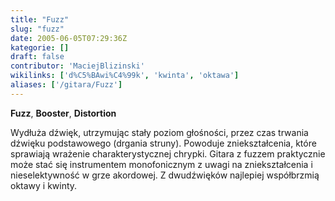 ```yaml
---
title: "Fuzz"
slug: "fuzz"
date: 2005-06-05T07:29:36Z
kategorie: []
draft: false
contributor: 'MaciejBlizinski'
wikilinks: ['d%C5%BAwi%C4%99k', 'kwinta', 'oktawa']
aliases: ['/gitara/Fuzz']
---
```

**Fuzz**, **Booster**, **Distortion**

Wydłuża dźwięk, utrzymując stały poziom głośności, przez czas trwania
dźwięku<!-- link nie odnosił się do niczego: 'Fuzz' ('content/Fuzz.md') links to 'dźwięk' ('content/dźwięk.md') and that does not exist --> podstawowego (drgania struny). Powoduje
zniekształcenia, które sprawiają wrażenie charakterystycznej chrypki.
Gitara z fuzzem praktycznie może stać się instrumentem monofonicznym z
uwagi na zniekształcenia i nieselektywność w grze akordowej. Z
dwudźwięków najlepiej współbrzmią oktawy<!-- link nie odnosił się do niczego: 'Fuzz' ('content/Fuzz.md') links to 'oktawa' ('content/oktawa.md') and that does not exist --> i
kwinty<!-- link nie odnosił się do niczego: 'Fuzz' ('content/Fuzz.md') links to 'kwinta' ('content/kwinta.md') and that does not exist -->.
